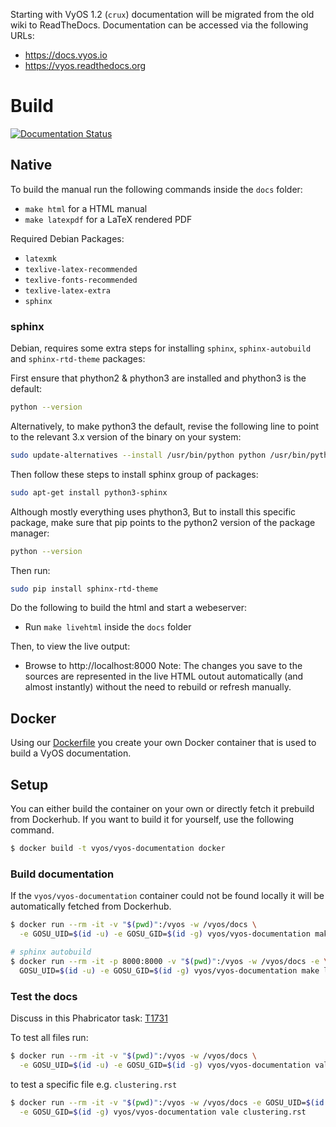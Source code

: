 Starting with VyOS 1.2 (`crux`) documentation will be migrated from the old wiki
to ReadTheDocs. Documentation can be accessed via the following URLs:

* https://docs.vyos.io
* https://vyos.readthedocs.org

# Build

[![Documentation Status](https://readthedocs.org/projects/vyos/badge/?version=latest)](https://docs.vyos.io/en/latest/?badge=latest)

## Native

To build the manual run the following commands inside the `docs` folder:

* `make html` for a HTML manual
* `make latexpdf` for a LaTeX rendered PDF

Required Debian Packages:
* `latexmk`
* `texlive-latex-recommended`
* `texlive-fonts-recommended`
* `texlive-latex-extra`
* `sphinx`

### sphinx
Debian, requires some extra steps for 
installing `sphinx`, `sphinx-autobuild` and `sphinx-rtd-theme` packages:

First ensure that phython2 & phython3 are installed and phython3 is the default:
```bash
python --version
```

Alternatively, to make python3 the default, revise the following line to
point to the relevant 3.x version of the binary on your system:

```bash
sudo update-alternatives --install /usr/bin/python python /usr/bin/python3 0
```

Then follow these steps to install sphinx group of packages: 
```bash
sudo apt-get install python3-sphinx
```

Although mostly everything uses phython3, But to install this specific 
package, make sure that pip points to the python2 version of the package manager:

```bash
python --version
```

Then run:

```bash
sudo pip install sphinx-rtd-theme
```


Do the following to  build the html and start a webeserver:
* Run `make livehtml` inside the `docs` folder

Then, to view the live output:
* Browse to http://localhost:8000
Note: The changes you save to the sources are represented in the live HTML outout 
automatically (and almost instantly) without the need to rebuild or refresh manually.

## Docker

Using our [Dockerfile](docker/Dockerfile) you create your own Docker container
that is used to build a VyOS documentation.

## Setup

You can either build the container on your own or directly fetch it prebuild
from Dockerhub. If you want to build it for yourself, use the following command.

```bash
$ docker build -t vyos/vyos-documentation docker
```

### Build documentation

If the `vyos/vyos-documentation` container could not be found locally it will be
automatically fetched from Dockerhub.

```bash
$ docker run --rm -it -v "$(pwd)":/vyos -w /vyos/docs \
  -e GOSU_UID=$(id -u) -e GOSU_GID=$(id -g) vyos/vyos-documentation make html

# sphinx autobuild
$ docker run --rm -it -p 8000:8000 -v "$(pwd)":/vyos -w /vyos/docs -e \
  GOSU_UID=$(id -u) -e GOSU_GID=$(id -g) vyos/vyos-documentation make livehtml
```

### Test the docs

Discuss in this Phabricator task: [T1731](https://phabricator.vyos.net/T1731)

To test all files run:

```bash
$ docker run --rm -it -v "$(pwd)":/vyos -w /vyos/docs \
  -e GOSU_UID=$(id -u) -e GOSU_GID=$(id -g) vyos/vyos-documentation vale .
```

to test a specific file e.g. `clustering.rst`

```bash
$ docker run --rm -it -v "$(pwd)":/vyos -w /vyos/docs -e GOSU_UID=$(id -u) \
  -e GOSU_GID=$(id -g) vyos/vyos-documentation vale clustering.rst
```
